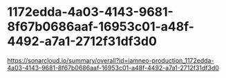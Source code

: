 # 1172edda-4a03-4143-9681-8f67b0686aaf-16953c01-a48f-4492-a7a1-2712f31df3d0
https://sonarcloud.io/summary/overall?id=iamneo-production_1172edda-4a03-4143-9681-8f67b0686aaf-16953c01-a48f-4492-a7a1-2712f31df3d0
